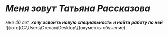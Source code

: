 # _Меня зовут Татьяна Рассказова_
_мне 46 лет,
**хочу освоить новую специальность и найти работу по ней**_
![фото](C:\Users\Степан\Desktop\Документы обучение)
